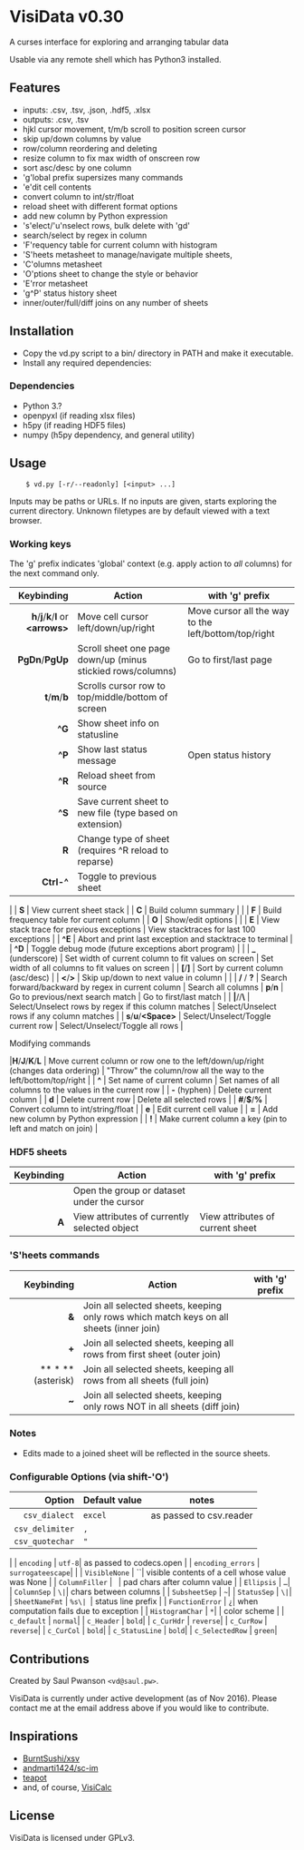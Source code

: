 # VisiData v0.30

A curses interface for exploring and arranging tabular data

Usable via any remote shell which has Python3 installed.

## Features

- inputs: .csv, .tsv, .json, .hdf5, .xlsx
- outputs: .csv, .tsv
- hjkl cursor movement, t/m/b scroll to position screen cursor
- skip up/down columns by value
- row/column reordering and deleting
- resize column to fix max width of onscreen row
- sort asc/desc by one column
- 'g'lobal prefix supersizes many commands
- 'e'dit cell contents
- convert column to int/str/float
- reload sheet with different format options
- add new column by Python expression
- 's'elect/'u'nselect rows, bulk delete with 'gd'
- search/select by regex in column
- 'F'requency table for current column with histogram
- 'S'heets metasheet to manage/navigate multiple sheets,
- 'C'olumns metasheet
- 'O'ptions sheet to change the style or behavior
- 'E'rror metasheet
- 'g^P' status history sheet
- inner/outer/full/diff joins on any number of sheets

## Installation

- Copy the vd.py script to a bin/ directory in PATH and make it executable.
- Install any required dependencies:

### Dependencies

- Python 3.?
- openpyxl (if reading xlsx files)
- h5py (if reading HDF5 files)
- numpy (h5py dependency, and general utility)

## Usage

        $ vd.py [-r/--readonly] [<input> ...]

Inputs may be paths or URLs.  If no inputs are given, starts exploring the
current directory.  Unknown filetypes are by default viewed with a text
browser.

### Working keys

The 'g' prefix indicates 'global' context (e.g. apply action to *all* columns) for the next command only.

| Keybinding | Action | with 'g' prefix |
| ---: | --- | --- |
|   **h**/**j**/**k**/**l** or **\<arrows\>** | Move cell cursor left/down/up/right | Move cursor all the way to the left/bottom/top/right |
| **PgDn**/**PgUp** | Scroll sheet one page down/up (minus stickied rows/columns) |  Go to first/last page |
|   **t**/**m**/**b**   | Scrolls cursor row to top/middle/bottom of screen |
|   **^G**      | Show sheet info on statusline |
|   **^P**      | Show last status message | Open status history |
|   **^R**      | Reload sheet from source |
|   **^S**     | Save current sheet to new file (type based on extension) |
|   **R**      | Change type of sheet (requires ^R reload to reparse) |
|  **Ctrl-^** | Toggle to previous sheet |
|
|    **S**      | View current sheet stack |
|    **C**      | Build column summary |
|
|    **F**      | Build frequency table for current column |
|    **O**      | Show/edit options |
|
|    **E**      | View stack trace for previous exceptions | View stacktraces for last 100 exceptions |
|    **^E**     | Abort and print last exception and stacktrace to terminal |
|    **^D**     | Toggle debug mode (future exceptions abort program) |
|
|    **_** (underscore)     | Set width of current column to fit values on screen | Set width of all columns to fit values on screen |
|    **[**/**]**    | Sort by current column (asc/desc) |
|   **<**/**>**     | Skip up/down to next value in column |
|
|  **/** / **?**    | Search forward/backward by regex in current column | Search all columns
| **p**/**n**  | Go to previous/next search match | Go to first/last match |
| **\|**//**\\** | Select/Unselect rows by regex if this column matches | Select/Unselect rows if any column matches |
| **s**/**u**/**\<Space\>** | Select/Unselect/Toggle current row | Select/Unselect/Toggle all rows |

Modifying commands

|**H**/**J**/**K**/**L** | Move current column or row one to the left/down/up/right (changes data ordering) | "Throw" the column/row all the way to the left/bottom/top/right |
|    **^**      | Set name of current column | Set names of all columns to the values in the current row |
|    **-** (hyphen)   | Delete current column |
| **d**  | Delete current row | Delete all selected rows |
| **#**/**$**/**%** | Convert column to int/string/float |
|  **e** | Edit current cell value |
|  **=** | Add new column by Python expression |
| **!** | Make current column a key (pin to left and match on join) |

### HDF5 sheets

| Keybinding | Action | with 'g' prefix |
| ---: | --- | --- |
|  **<Enter>** | Open the group or dataset under the cursor |
|  **A**   | View attributes of currently selected object | View attributes of current sheet |

### 'S'heets commands

| Keybinding | Action | with 'g' prefix |
| ---: | --- | --- |
| **&** | Join all selected sheets, keeping only rows which match keys on all sheets (inner join) |
| **+** | Join all selected sheets, keeping all rows from first sheet (outer join) |
| ** * ** (asterisk) | Join all selected sheets, keeping all rows from all sheets (full join) |
| **~** | Join all selected sheets, keeping only rows NOT in all sheets (diff join) |


### Notes

- Edits made to a joined sheet will be reflected in the source sheets.



### Configurable Options (via shift-'O')

| Option | Default value | notes |
| ---: | --- | --- |
| `csv_dialect` | `excel` | as passed to csv.reader |
| `csv_delimiter` | `,` |
| `csv_quotechar` | `"` |
|
| `encoding` | `utf-8`| as passed to codecs.open |
| `encoding_errors` | `surrogateescape`|
|
| `VisibleNone` | ``|  visible contents of a cell whose value was None |
| `ColumnFiller` | ` `| pad chars after column value |
| `Ellipsis` | `…`|
| `ColumnSep` | ` \| `|  chars between columns |
| `SubsheetSep` | `~`|
| `StatusSep` | ` \| `|
| `SheetNameFmt` | `%s\| `|  status line prefix |
| `FunctionError` | `¿`|    when computation fails due to exception |
| `HistogramChar` | `*`|
|  color scheme |
| `c_default` | `normal`|
| `c_Header` | `bold`|
| `c_CurHdr` | `reverse`|
| `c_CurRow` | `reverse`|
| `c_CurCol` | `bold`|
| `c_StatusLine` | `bold`|
| `c_SelectedRow` | `green`|

## Contributions

Created by Saul Pwanson `<vd@saul.pw>`.

VisiData is currently under active development (as of Nov 2016).
Please contact me at the email address above if you would like to contribute.

## Inspirations

- [BurntSushi/xsv](https://github.com/BurntSushi/xsv)
- [andmarti1424/sc-im](https://github.com/andmarti1424/sc-im)
- [teapot](https://www.syntax-k.de/projekte/teapot/)
- and, of course, [VisiCalc](http://danbricklin.com/visicalc.htm)

## License

VisiData is licensed under GPLv3.

